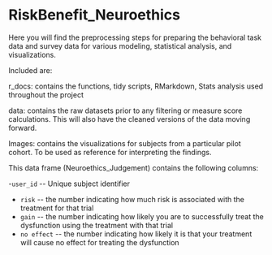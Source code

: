 # RiskBenefit_Neuroethics

Here you will find the preprocessing steps for preparing the behavioral task data and survey data for various modeling, statistical analysis, and visualizations.

Included are:

r_docs: contains the functions, tidy scripts, RMarkdown, Stats analysis used throughout the project

data: contains the raw datasets prior to any filtering or measure score calculations. This will also have the cleaned versions of the data moving forward. 

Images: contains the visualizations for subjects from a particular pilot cohort. To be used as reference for interpreting the findings. 


This data frame (Neuroethics_Judgement) contains the following columns:

-`user_id` --  Unique subject identifier
- `risk` -- the number indicating how much risk is associated with the treatment for that trial
- `gain` -- the number indicating how likely you are to successfully treat the dysfunction using the treatment with that trial
- `no effect` -- the number indicating how likely it is that your treatment will cause no effect for treating the dysfunction